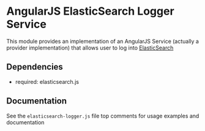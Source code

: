 # AngularJS ElasticSearch Logger Service

This module provides an implementation of an AngularJS Service (actually a provider implementation) that allows user to log into [ElasticSearch](http://elastic.io)

## Dependencies
- required:
	elasticsearch.js

## Documentation
See the `elasticsearch-logger.js` file top comments for usage examples and documentation


